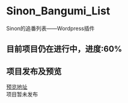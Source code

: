 # Sinon_Bangumi_List
Sinon的追番列表——Wordpress插件

## 目前项目仍在进行中，进度:60%

## 项目发布及预览
[预览地址](https://sinon.top/bangumi)  
项目暂未发布
